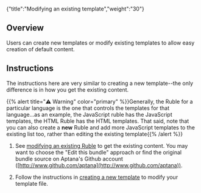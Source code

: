 {"title":"Modifying an existing template","weight":"30"}

## Overview

Users can create new templates or modify existing templates to allow easy creation of default content.

## Instructions

The instructions here are very similar to creating a new template--the only difference is in how you get the existing content.

{{% alert title="⚠️ Warning" color="primary" %}}Generally, the Ruble for a particular language is the one that controls the templates for that language...as an example, the JavaScript ruble has the JavaScript templates, the HTML Ruble has the HTML templates. That said, note that you can also create a **new** Ruble and add more JavaScript templates to the existing list too, rather than editing the existing template{{% /alert %}}

1. See [modifying an existing Ruble](/docs/appc/Axway_Appcelerator_Studio/Axway_Appcelerator_Studio_Guide/Customizing_Studio/Rubles/Modifying_an_existing_Ruble/) to get the existing content. You may want to choose the "Edit this bundle" approach or find the original bundle source on Aptana's Github account ([http://www.github.com/aptana](http://www.github.com/aptana)).

2. Follow the instructions in [creating a new template](/docs/appc/Axway_Appcelerator_Studio/Axway_Appcelerator_Studio_Guide/Customizing_Studio/Templates/Creating_a_new_template/) to modify your template file.
